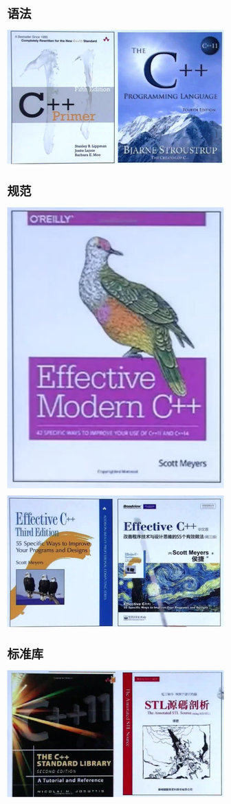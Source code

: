 # 语法

![image-20220706132759794](%E6%8E%A8%E8%8D%90%E4%B9%A6%E7%B1%8D.assets/image-20220706132759794.png)



# 规范

![image-20220707142742329](%E6%8E%A8%E8%8D%90%E4%B9%A6%E7%B1%8D.assets/image-20220707142742329.png)

![image-20220706132738178](%E6%8E%A8%E8%8D%90%E4%B9%A6%E7%B1%8D.assets/image-20220706132738178.png)



# 标准库

![image-20220706132904251](%E6%8E%A8%E8%8D%90%E4%B9%A6%E7%B1%8D.assets/image-20220706132904251.png)